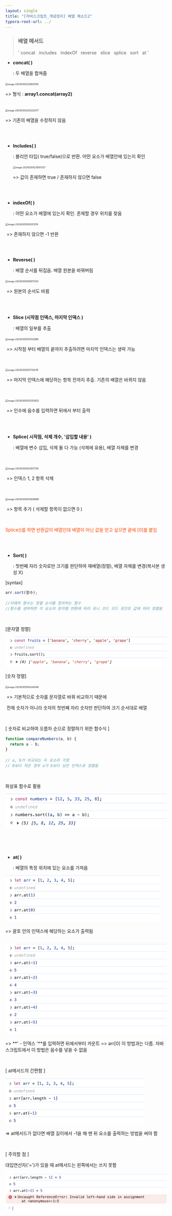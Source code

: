 ```yaml
---
layout: single
title: "[자바스크립트_개념정리] 배열 메소드2"
typora-root-url: ../
---
```






> ### 배열 메서드
>
> 
>
> '  concat &nbsp; includes &nbsp; indexOf &nbsp; reverse &nbsp; slice &nbsp; splice &nbsp; sort &nbsp; at '









- **concat( )**        

  

  :  두 배열을 합쳐줌
  
     

 <img src="/images/2024-03-04-array2/image-20240304234930183.png" alt="image-20240304234930183" style="zoom:50%;" />

=>   형식 :  **array1.concat(array2)**

<br>

 <img src="/images/2024-03-04-array2/image-20240304235222077.png" alt="image-20240304235222077" style="zoom:50%;" />

=>  기존의 배열을 수정하지 않음

<br>

<br>

- **Includes( )**

   
  
   :   불리언 타입( true/false)으로 반환.  어떤 요소가 배열안에 있는지 확인

  

   <img src="/images/2024-03-04-array2/image-20240304235811337.png" alt="image-20240304235811337" style="zoom:50%;" />

  => 값이 존재하면 true  /  존재하지 않으면 false

<br>

<br>

- **indexOf( )**

    
  
    :   어떤 요소가 배열에 있는지 확인.  존재할 경우 위치를 찾음



​	<img src="/images/2024-03-04-array2/image-20240305000201219.png" alt="image-20240305000201219" style="zoom:50%;" />

​	=>  존재하지 않으면 -1 반환

<br>

<br>

- **Reverse( )** 

   
  
   :   배열 순서를 뒤집음.  배열 원본을 바꿔버림



​	<img src="/images/2024-03-04-array2/image-20240305000617243.png" alt="image-20240305000617243" style="zoom:50%;" />

​	=>  원본의 순서도 바뀜

<br>

<br>

- **Slice (시작점 인덱스, 마지막 인덱스 )**

  
  
  :   배열의 일부를 추출



​	<img src="/images/2024-03-04-array2/image-20240305001532996.png" alt="image-20240305001532996" style="zoom:50%;" />

​	=>  시작점 부터 배열의 끝까지 추출하려면 마지막 인덱스는 생략 가능

<br>

​	<img src="/images/2024-03-04-array2/image-20240305001725476.png" alt="image-20240305001725476" style="zoom:50%;" />

​	=>  마지막 인덱스에 해당하는 항목 전까지 추출.  기존의 배열은 바뀌지 않음

<br>

​	<img src="/images/2024-03-04-array2/image-20240305002053922.png" alt="image-20240305002053922" style="zoom:50%;" />

​	=> 인수에 음수를 입력하면 뒤에서 부터 출력

<br>

<br>

- **Splice( 시작점, 삭제 개수, '삽입할 내용' )** 

   

  :   배열에 변수 삽입, 삭제 둘 다 가능  (삭제에 유용),   배열 자체를 변경

  ​     



​	<img src="/images/2024-03-04-array2/image-20240305002937745.png" alt="image-20240305002937745" style="zoom:50%;" />

​	=>  인덱스 1, 2 항목 삭제

<br>

​	<img src="/images/2024-03-04-array2/image-20240305003638990.png" alt="image-20240305003638990" style="zoom:50%;" />

​	=>  항목 추가  ( 삭제할 항목이 없으면 0 )

<br>

<span style="color:orangered">Splice()를 하면 반환값이 배열인데 배열이 아닌 값을 얻고 싶으면 끝에 [0]를 붙임</span>

<br>

<br>

- **Sort( )**

    
  
    :   첫번째 자리 숫자로만 크기를 판단하여 재배열(정렬),  배열 자체를 변경(복사본 생성 X)
    
    

[syntax]

```javascript
arr.sort(함수);

//이때의 함수는 정렬 순서를 정의하는 함수
//함수를 생략하면 각 요소의 문자열 변환에 따라 유니 코드 코드 포인트 값에 따라 정렬됨
```

<br>

[문자열 정렬]

<img src="/images/2024-03-04-array2/image-20240514133631737.png" alt="image-20240514133631737" style="zoom:50%;" />

<br>

[숫자 정렬]

​	 <img src="/images/2024-03-04-array2/image-20240305004244146.png" alt="image-20240305004244146" style="zoom:50%;" />

​	=> 기본적으로 숫자를 문자열로 바꿔 비교하기 때문에 

​	전체 숫자가 아니라 숫자의 첫번째 자리 숫자만 판단하여 크기 순서대로 배열

​	<br>

[ 숫자로 비교하여 오름차 순으로 정렬하기 위한 함수식 ]

```javascript
function compareNumbers(a, b) {
  return a - b;
}

// a, b가 비교되는 두 요소라 가정
// 0보다 작은 경우 a가 b보다 낮은 인덱스로 정렬됨
```

<br>

화살표 함수로 활용

![image-20240514140927078](/images/2024-03-04-array2/image-20240514140927078.png)

<br>

<br>

<br>

- **at( )**

  

  : 배열의 특정 위치에 있는 요소를 가져옴



<img src="/images/2024-03-04-array2/image-20240418115050640.png" alt="image-20240418115050640" style="zoom:50%;" />

=> 괄호 안의 인덱스에 해당하는 요소가 출력됨

<br>

<img src="/images/2024-03-04-array2/image-20240418115415985.png" alt="image-20240418115415985" style="zoom:50%;" />

=> **' - 인덱스 '**를 입력하면 뒤에서부터 카운트
=> arr[0] 이 방법과는 다름. 자바스크립트에서 이 방법은 음수를 넣을 수 없음

<br>

[ at메서드의 간편함 ]

<img src="/images/2024-03-04-array2/image-20240418115558604.png" alt="image-20240418115558604" style="zoom:50%;" />

=> at메서드가 없다면 배열 길이에서 -1을 해 맨 뒤 요소를 출력하는 방법을 써야 함

<br>

[ 주의할 점 ]

대입연산자('=')가 있을 때 at메서드는 왼쪽에서는 쓰지 못함

<img src="/images/2024-03-04-array2/image-20240418115846248.png" alt="image-20240418115846248" style="zoom:50%;" />

